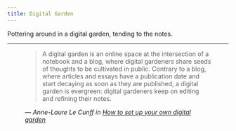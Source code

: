 ```yaml
---
title: Digital Garden
---
```


Pottering around in a digital garden, tending to the notes.

---

<figure>
    <blockquote>
	    A digital garden is an online space at the intersection of a notebook and a blog, where digital gardeners share seeds of thoughts to be cultivated in public. Contrary to a blog, where articles and essays have a publication date and start decaying as soon as they are published, a digital garden is evergreen: digital gardeners keep on editing and refining their notes.
		</blockquote>
    <figurecaption>
        — <cite>Anne-Laure Le Cunff in <a href="https://nesslabs.com/digital-garden-set-up">How to set up your own digital garden</a></cite>
    </figurecaption>
</figure>
